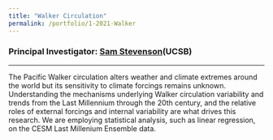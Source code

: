 ```yaml
---
title: "Walker Circulation"
permalink: /portfolio/1-2021-Walker
---
```


### Principal Investigator: [Sam Stevenson](https://www.samanthalstevenson.com/)(UCSB)


---
The Pacific Walker circulation alters weather and climate extremes around the world but its sensitivity to climate forcings remains unknown. Understanding the mechanisms underlying Walker circulation variability and trends from the Last Millennium through the 20th century, and the relative roles of external forcings and internal variability are what drives this research. We are employing statistical analysis, such as linear regression, on the CESM Last Millenium Ensemble data. 
